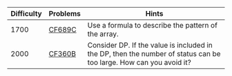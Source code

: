 | Difficulty | Problems | Hints |
| -------- | -------- | -------- |
| 1700 | [CF689C](https://codeforces.com/problemset/problem/689/C) | Use a formula to describe the pattern of the array. |
| 2000 | [CF360B](https://codeforces.com/problemset/problem/360/B) | Consider DP. If the value is included in the DP, then the number of status can be too large. How can you avoid it? |
